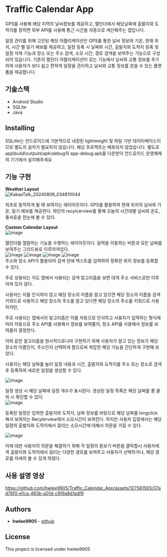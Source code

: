 # Traffic Calendar App
GPS를 사용해 해당 지역의 날씨정보를 제공하고,
캘린더에서 해당날짜에 출발지와 도착지를 정하면 외부 API를 사용해 통근 시간을 자동으로 계산해주는 앱입니다.

일정 관리를 위해 고안된 해당 어플리케이션은 GPS를 통한 날씨 정보와 기온, 현재 위치, 시간 별 일기 예보를 제공하고, 
일정 등록 시 날짜와 시간, 출발지와 도착지 등록 및 일정 삭제 기능과 장소 또는 주소 검색, 소모 시간, 경로 검색을 보여주는 기능으로 구성되어 있습니다.
기존의 캘린더 어플리케이션이 갖는 기능에서 날씨와 교통 정보를 추가하여 사용자가 보다 쉽고 편하게 일정을 관리하고 날씨와 교통 정보를 얻을 수 있는 플랫폼을 제공합니다.
## 기술스택
- Android Studio
- SQLite
- Java

## Installing

SQLitle는 안드로이드에 기본적으로 내장된 lightweight 및 파일 기반 데이터베이스이므로 별도의 설치가 필요하지 않습니다.
해당 프로젝트는 배포되지 않았습니다.
별도로 app\build\outputs\apk\debug의 app-debug.apk를 다운받아 안드로이드 운영체제의 기기에서 설치해주세요

## 기능 구현
**Weather Layout**</br>
![KakaoTalk_20240806_034810044](https://github.com/user-attachments/assets/29c4268f-dc8d-4828-8352-54218af9607e)

 최초로 동작하게 될 때 보여지는 레이아웃이다. GPS를 활용하여 현재 위치의 날씨와 기온, 일기 예보를 제공한다.
 하단의 recylcerview를 통해 오늘의 시간대별 날씨와 온도, 풍속등을 한눈에 볼 수 있다.</br>
 
**Custom Calendar Layout**</br>
![image](https://github.com/hwlee9905/Traffic_Calendar_App/assets/127581593/c0d10fb6-08b5-4c9c-b1a5-58872cb86f68)


캘린더를 열람하는 기능을 수행하는 레이아웃이다. 달력을 이동하는 버튼과 모든 날짜를 보여주는 그리드뷰로 이루어져있다. </br>
![image](https://github.com/hwlee9905/Traffic_Calendar_App/assets/127581593/536c3deb-0792-426d-87fb-0529ab0c4f7a)
![image](https://github.com/hwlee9905/Traffic_Calendar_App/assets/127581593/61153f9a-4d45-4741-97d3-2c762f3997c2)
![image](https://github.com/hwlee9905/Traffic_Calendar_App/assets/127581593/9f18dac3-affc-4855-9b11-b071f2acd91d)
![image](https://github.com/hwlee9905/Traffic_Calendar_App/assets/127581593/0bb9ca75-e6f2-4bc5-9c73-412fef1ca61c)</br>
주소와 장소 API가 활용되어 검색 란에 텍스트를 입력하여 정확한 위치 정보를 등록할 수 있다. </br>

주로 상용되는 지도 앱에서 사용되는 검색 알고리즘을 보면 대게 주소 서비스로만 이루어져 있지 않다. 

사용자는 이를 인식하지 않고 해당 장소의 이름을 알고 있으면 해당 장소의 이름을 검색 키워드로 사용하고 해당 장소의 주소를 알고 있다면 해당 장소의 주소를 키워드로 사용하지만,

주로 사용되는 앱에서의 알고리즘은 이를 자동으로 인식하고 사용자가 입력하는 형식에 따라 자동으로 주소 API를 사용해서 정보를 보여줄지, 장소 API를 사용해서 정보를 보여줄지 결정한다.

이와 같은 알고리즘을 원시적으로나마 구현하기 위해 사용자가 알고 있는 정보가 해당 장소의 이름인지, 주소인지 선택하게 함으로써 복잡한 해당 기능을 간단하게 구현해 보았다.

사용자는 해당 날짜를 눌러 일정 내용과 시간, 출발지와 도착지를 주소 또는 장소로 검색 후 등록하여 새로운 일정을 생성할 수 있다. </br>

![image](https://github.com/hwlee9905/Traffic_Calendar_App/assets/127581593/d8c86a3c-5e8b-41c1-8408-bb51b16cbea5)</br>

일정 생성 시 해당 날짜에 일정 개수가 표시된다. 생성된 일정 목록은 해당 날짜를 롱 클릭 시 확인할 수 있다.</br>
![image](https://github.com/hwlee9905/Traffic_Calendar_App/assets/127581593/017e375d-50b7-4733-a066-160ea7faa02f)</br>

등록된 일정은 입력한 출발지와 도착지, 날짜 정보를 바탕으로 해당 날짜를 longclick 해서 보여지는 Recylerview에서 소모시간이 보여진다. 
하지만 사용자 입장에서는 해당 일정의 출발지와 도착지에서 걸리는 소모시간에 대해서 의문을 가질 수 있다. </br>

![image](https://github.com/hwlee9905/Traffic_Calendar_App/assets/127581593/5e1698bc-52b6-4483-98c7-04a318a76d2f)</br>

이에 대한 사용자의 의문을 해결하기 위해 각 일정의 돋보기 버튼을 클릭할시 사용자에게 출발지와 도착지에서 걸리는 다양한 경로를 보여주고 사용자가 선택하거나, 해당 경로를 자세히 볼 수 있게 하였다.

## 사용 설명 영상


https://github.com/hwlee9905/Traffic_Calendar_App/assets/127581593/37ad76f0-e1ca-483b-a01d-c9f9a8d1adf9





## Authors

* **hwlee9905** - [github](https://github.com/hwlee9905)

## License

This project is licensed under hwlee9905
